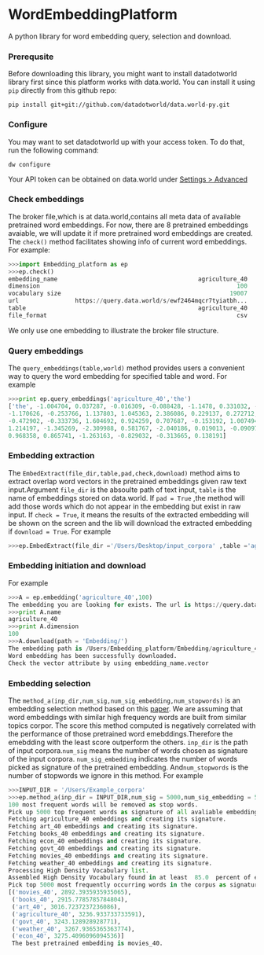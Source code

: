 # WordEmbeddingPlatform
A python library for word embedding query, selection and download.

### Prerequsite
Before downloading this library, you might want to install datadotworld library first since this platform works
with data.world.
You can install it using `pip`  directly from this github repo:
```
pip install git+git://github.com/datadotworld/data.world-py.git
```
### Configure
You may want to set datadotworld up with your access token.
To do that, run the following command:
```
dw configure
```
Your API token can be obtained on data.world under [Settings > Advanced](https://data.world/settings/advanced)

### Check embeddings

The broker file,which is at data.world,contains all meta data of available pretrained word embeddings.
For now, there are 8 pretrained embeddings avaiable, we will update it if more pretrained word embeddings are created.
The `check()`  method facilitates showing info of current word embeddings.
For example:
```python
>>>import Embedding_platform as ep
>>>ep.check()
embedding_name                                        agriculture_40
dimension                                                        100
vocabulary size                                                19007
url                https://query.data.world/s/ewf2464mqcr7tyiatbh...
table                                                 agriculture_40
file_format                                                      csv
```
We only use one embedding to illustrate the broker file structure.

### Query embeddings
The `query_embeddings(table,world)` method provides users a convenient way to query the word embedding for specified table and word.
For example
```python
>>>print ep.query_embeddings('agriculture_40','the')
['the', -1.004704, 0.037287, -0.016309, -0.088428, -1.1478, 0.331032, -0.77213, -0.07757, -0.874058, 
-1.170626, -0.253766, 1.137803, 1.045363, 2.386086, 0.229137, 0.272712, -0.334886, -1.015797, 0.662011, 
-0.472902, -0.333736, 1.604692, 0.924259, 0.707687, -0.153192, 1.007494, 1.09558, -1.159106, 0.88615, 
1.214197, -1.345269, -2.309988, 0.581767, -2.040186, 0.019013, -0.090971, -0.690396, 1.578381, -0.441838, 
0.968358, 0.865741, -1.263163, -0.829032, -0.313665, 0.138191]
```
### Embedding extraction
The `EmbedExtract(file_dir,table,pad,check,download)` method aims to extract overlap word vectors in the pretrained embeddings given raw text input.Argument `file_dir` is the absoulte path of text input, `table` is the name of embeddings stored on data.world. If `pad = True` ,the method will add those words which do not appear in the embedding but exist in raw input. If `check = True`, it means the results of the extracted embedding will be shown on the screen and the lib will download the extracted embedding if `download = True`.
For example
```python
>>>ep.EmbedExtract(file_dir ='/Users/Desktop/input_corpora' ,table ='agriculture_40',pad = True,check = True,download = True)
```
### Embedding initiation and download
For example
```python
>>>A = ep.embedding('agriculture_40',100)
The embedding you are looking for exists. The url is https://query.data.world/s/enfkzx0yrnxevzcy9m7fm81hi
>>>print A.name
agriculture_40
>>>print A.dimension
100
>>>A.download(path = 'Embedding/')
The embedding path is /Users/Embedding_platform/Embedding/agriculture_40.csv .
Word embedding has been successfully downloaded.
Check the vector attribute by using embedding_name.vector
```
### Embedding selection
The `method_a(inp_dir,num_sig,num_sig_embedding,num_stopwords)` is an embedding selection method based on this [paper](https://arxiv.org/pdf/1507.05523.pdf).
We are assuming that word embeddings with similar high frequency words are built from similar topics corpor. The score this method computed is negatively correlated with the performance of those pretrained word emebddings.Therefore the emebdding with the least score outperform the others.
`inp_dir` is the path of input corpora.`num_sig` means the number of words chosen as signature of the input corpora. `num_sig_embedding` indicates the number of words picked as signature of the pretrained embedding. And`num_stopwords` is the number of stopwords we ignore in this method.
For example
```python
>>>INPUT_DIR = '/Users/Example_corpora'
>>>ep.method_a(inp_dir = INPUT_DIR,num_sig = 5000,num_sig_embedding = 5000,num_stopwords = 100)
100 most frequent words will be removed as stop words.
Pick up 5000 top frequent words as signature of all avaliable embeddings.
Fetching agriculture_40 embeddings and creating its signature.
Fetching art_40 embeddings and creating its signature.
Fetching books_40 embeddings and creating its signature.
Fetching econ_40 embeddings and creating its signature.
Fetching govt_40 embeddings and creating its signature.
Fetching movies_40 embeddings and creating its signature.
Fetching weather_40 embeddings and creating its signature.
Processing High Density Vocabulary list.
Assembled High Density Vocabulary found in at least  85.0  percent of embeddings.
Pick top 5000 most frequently occurring words in the corpus as signature. 
[('movies_40', 2892.3935935935065),
 ('books_40', 2915.7785785784804),
 ('art_40', 3016.7237237236086),
 ('agriculture_40', 3236.933733733591),
 ('govt_40', 3243.128928928771),
 ('weather_40', 3267.9365365363774),
 ('econ_40', 3275.4096096094536)]
 The best pretrained embedding is movies_40.
 ```
 



